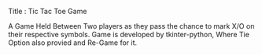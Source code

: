 Title : Tic Tac Toe Game 

A Game Held Between Two players as they pass the chance to mark X/O on their respective symbols.
Game is developed by tkinter-python, Where Tie Option also provied and Re-Game for it.
